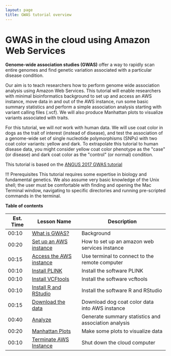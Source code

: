 ```yaml
---
layout: page
title: GWAS tutorial overview
---
```


GWAS in the cloud using Amazon Web Services
===========================================

**Genome-wide association studies (GWAS)** offer a way to rapidly scan entire genomes and find genetic variation associated with a particular disease condition.

Our aim is to teach researchers how to perform genome wide association analysis using Amazon Web Services. This tutorial will enable researchers with minimal bioinformatics background to set up and access an AWS instance, move data in and out of the AWS instance, run some basic summary statistics and perform a simple association analysis starting with variant calling files (.vcf). We will also produce Manhattan plots to visualize variants associated with traits.

For this tutorial, we will *not* work with human data. We will use coat color in dogs as the trait of interest (instead of disease), and test the association of a genome-wide set of single nucleotide polymorphisms (SNPs) with two coat color variants: yellow and dark. To extrapolate this tutorial to human disease data, you might consider yellow coat color phenotype as the "case" (or disease) and dark coat color as the "control" (or normal) condition.

This tutorial is based on the [ANGUS 2017 GWAS tutorial](https://angus.readthedocs.io/en/2017/GWAS.html)

!!! Prerequisites
    This tutorial requires some expertise in biology and fundamental genetics.
    We also assume very basic knowledge of the Unix shell; the user must be comfortable with finding and opening the Mac Terminal window, navigating to specific directories and running pre-scripted commands in the terminal.

**Table of contents**


| Est. Time| Lesson Name | Description|
| ---|--------|--------|
| 00:10|[What is GWAS?](background.md)| Background                   
| 00:20|[Set up an AWS instance](aws_instance_setup.md)|How to set up an amazon web services instance|
| 00:15| [Access the AWS instance](Accessing_aws.md) | Use terminal to connect to the remote computer |
| 00:10| [Install PLINK](plink_install.md)| Install the software PLINK |
| 00:10| [Install VCFtools](vcftools_install.md) | Install the software vcftools |
| 00:10| [Install R and RStudio](RStudio.md) | Install the software R and RStudio |
| 00:15| [Download the data](data_download.md) | Download dog coat color data into AWS instance |
| 00:40| [Analyze](analyze.md) | Generate summary statistics and association analysis |
| 00:20| [Manhattan Plots](manhattan.md) | Make some plots to visualize data |
| 00:10| [Terminate AWS Instance](terminate_aws.md) | Shut down the cloud computer |
